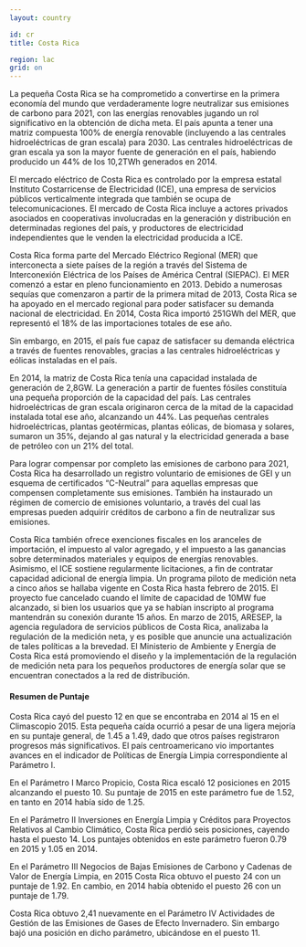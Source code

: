 ```yaml
---
layout: country

id: cr
title: Costa Rica

region: lac
grid: on
---
```

La pequeña Costa Rica se ha comprometido a convertirse en la primera economía del mundo que verdaderamente logre neutralizar sus emisiones de carbono para 2021, con las energías renovables jugando un rol significativo en la obtención de dicha meta. El país apunta a tener una matriz compuesta 100% de energía renovable (incluyendo a las centrales hidroeléctricas de gran escala) para 2030. Las centrales hidroeléctricas de gran escala ya son la mayor fuente de generación en el país, habiendo producido un 44% de los 10,2TWh generados en 2014.

El mercado eléctrico de Costa Rica es controlado por la empresa estatal Instituto Costarricense de Electricidad (ICE), una empresa de servicios públicos verticalmente integrada que también se ocupa de telecomunicaciones. El mercado de Costa Rica incluye a actores privados asociados en cooperativas involucradas en la generación y distribución en determinadas regiones del país, y productores de electricidad independientes que le venden la electricidad producida a ICE.

Costa Rica forma parte del Mercado Eléctrico Regional (MER) que interconecta a siete países de la región a través del Sistema de Interconexión Eléctrica de los Países de América Central (SIEPAC). El MER comenzó a estar en pleno funcionamiento en 2013. Debido a numerosas sequías que comenzaron a partir de la primera mitad de 2013, Costa Rica se ha apoyado en el mercado regional para poder satisfacer su demanda nacional de electricidad. En 2014, Costa Rica importó 251GWh del MER, que representó el 18% de las importaciones totales de ese año.

Sin embargo, en 2015, el país fue capaz de satisfacer su demanda eléctrica a través de fuentes renovables, gracias a las centrales hidroeléctricas y eólicas instaladas en el país.

En 2014, la matriz de Costa Rica tenía una capacidad instalada de generación de 2,8GW. La generación a partir de fuentes fósiles constituía una pequeña proporción de la capacidad del país. Las centrales hidroeléctricas de gran escala originaron cerca de la mitad de la capacidad instalada total ese año, alcanzando un 44%. Las pequeñas centrales hidroeléctricas, plantas geotérmicas, plantas eólicas, de biomasa y solares, sumaron un 35%, dejando al gas natural y la electricidad generada a base de petróleo con un 21% del total.

Para lograr compensar por completo las emisiones de carbono para 2021, Costa Rica ha desarrollado un registro voluntario de emisiones de GEI y un esquema de certificados “C-Neutral” para aquellas empresas que compensen completamente sus emisiones. También ha instaurado un régimen de comercio de emisiones voluntario, a través del cual las empresas pueden adquirir créditos de carbono a fin de neutralizar sus emisiones.

Costa Rica también ofrece exenciones fiscales en los aranceles de importación, el impuesto al valor agregado, y el impuesto a las ganancias sobre determinados materiales y equipos de energías renovables. Asimismo, el ICE sostiene regularmente licitaciones, a fin de contratar capacidad adicional de energía limpia. Un programa piloto de medición neta a cinco años se hallaba vigente en Costa Rica hasta febrero de 2015. El proyecto fue cancelado cuando el límite de capacidad de 10MW fue alcanzado, si bien los usuarios que ya se habían inscripto al programa mantendrán su conexión durante 15 años. En marzo de 2015, ARESEP, la agencia reguladora de servicios públicos de Costa Rica, analizaba la regulación de la medición neta, y es posible que anuncie una actualización de tales políticas a la brevedad. El Ministerio de Ambiente y Energía de Costa Rica está promoviendo el diseño y la implementación de la regulación de medición neta para los pequeños productores de energía solar que se encuentran conectados a la red de distribución.

#### Resumen de Puntaje

Costa Rica cayó del puesto 12 en que se encontraba en 2014 al 15 en el Climascopio 2015. Esta pequeña caída ocurrió a pesar de una ligera mejoría en su puntaje general, de 1.45 a 1.49, dado que otros países registraron progresos más significativos.
El país centroamericano vio importantes avances en el indicador de Políticas de Energía Limpia correspondiente al Parámetro I.

En el Parámetro I Marco Propicio, Costa Rica escaló 12 posiciones en 2015 alcanzando el puesto 10. Su puntaje de 2015 en este parámetro fue de 1.52, en tanto en 2014 había sido de 1.25.

En el Parámetro II Inversiones en Energía Limpia y Créditos para Proyectos Relativos al Cambio Climático, Costa Rica perdió seis posiciones, cayendo hasta el puesto 14. Los puntajes obtenidos en este parámetro fueron 0.79 en 2015 y 1.05 en 2014.

En el Parámetro III Negocios de Bajas Emisiones de Carbono y Cadenas de Valor de Energía Limpia, en 2015 Costa Rica obtuvo el puesto 24 con un puntaje de 1.92. En cambio, en 2014 había obtenido el puesto 26 con un puntaje de 1.79.

Costa Rica obtuvo 2,41 nuevamente en el Parámetro IV Actividades de Gestión de las Emisiones de Gases de Efecto Invernadero. Sin embargo bajó una posición en dicho parámetro, ubicándose en el puesto 11.
